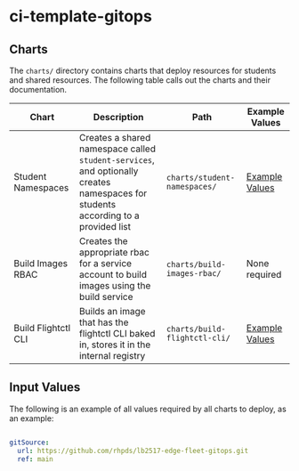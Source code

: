# ci-template-gitops

## Charts
The `charts/` directory contains charts that deploy resources for students and shared resources. The following table calls out the charts and their documentation.

| Chart | Description | Path | Example Values |
| --- | --- | --- | --- |
| Student Namespaces | Creates a shared namespace called `student-services`, and optionally creates namespaces for students according to a provided list | `charts/student-namespaces/` | [Example Values](./charts/student-namespaces/example-values.yaml) |
| Build Images RBAC | Creates the appropriate rbac for a service account to build images using the build service | `charts/build-images-rbac/` | None required |
| Build Flightctl CLI | Builds an image that has the flightctl CLI baked in, stores it in the internal registry | `charts/build-flightctl-cli/` | [Example Values](./charts/build-flightctl-cli/example-values.yaml) |


## Input Values
The following is an example of all values required by all charts to deploy, as an example:
```yaml

gitSource:
  url: https://github.com/rhpds/lb2517-edge-fleet-gitops.git
  ref: main

```